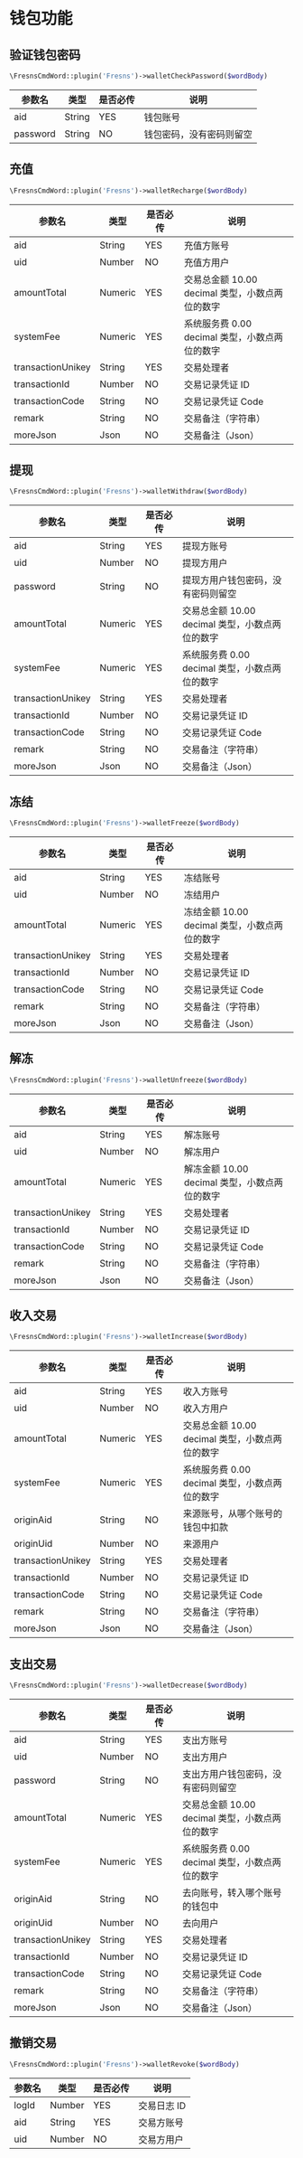 # 钱包功能

## 验证钱包密码

```php
\FresnsCmdWord::plugin('Fresns')->walletCheckPassword($wordBody)
```
| 参数名 | 类型 | 是否必传 | 说明 |
| --- | --- | --- | --- |
| aid | String | YES | 钱包账号 |
| password | String | NO | 钱包密码，没有密码则留空 |

## 充值

```php
\FresnsCmdWord::plugin('Fresns')->walletRecharge($wordBody)
```
| 参数名 | 类型 | 是否必传 | 说明 |
| --- | --- | --- | --- |
| aid | String | YES | 充值方账号 |
| uid | Number | NO | 充值方用户 |
| amountTotal | Numeric | YES | 交易总金额 10.00<br>decimal 类型，小数点两位的数字 |
| systemFee | Numeric | YES | 系统服务费 0.00<br>decimal 类型，小数点两位的数字 |
| transactionUnikey | String | YES | 交易处理者 |
| transactionId | Number | NO | 交易记录凭证 ID |
| transactionCode | String | NO | 交易记录凭证 Code |
| remark | String | NO | 交易备注（字符串） |
| moreJson | Json | NO | 交易备注（Json） |

## 提现

```php
\FresnsCmdWord::plugin('Fresns')->walletWithdraw($wordBody)
```
| 参数名 | 类型 | 是否必传 | 说明 |
| --- | --- | --- | --- |
| aid | String | YES | 提现方账号 |
| uid | Number | NO | 提现方用户 |
| password | String | NO | 提现方用户钱包密码，没有密码则留空 |
| amountTotal | Numeric | YES | 交易总金额 10.00<br>decimal 类型，小数点两位的数字 |
| systemFee | Numeric | YES | 系统服务费 0.00<br>decimal 类型，小数点两位的数字 |
| transactionUnikey | String | YES | 交易处理者 |
| transactionId | Number | NO | 交易记录凭证 ID |
| transactionCode | String | NO | 交易记录凭证 Code |
| remark | String | NO | 交易备注（字符串） |
| moreJson | Json | NO | 交易备注（Json） |

## 冻结

```php
\FresnsCmdWord::plugin('Fresns')->walletFreeze($wordBody)
```
| 参数名 | 类型 | 是否必传 | 说明 |
| --- | --- | --- | --- |
| aid | String | YES | 冻结账号 |
| uid | Number | NO | 冻结用户 |
| amountTotal | Numeric | YES | 冻结金额 10.00<br>decimal 类型，小数点两位的数字 |
| transactionUnikey | String | YES | 交易处理者 |
| transactionId | Number | NO | 交易记录凭证 ID |
| transactionCode | String | NO | 交易记录凭证 Code |
| remark | String | NO | 交易备注（字符串） |
| moreJson | Json | NO | 交易备注（Json） |

## 解冻

```php
\FresnsCmdWord::plugin('Fresns')->walletUnfreeze($wordBody)
```
| 参数名 | 类型 | 是否必传 | 说明 |
| --- | --- | --- | --- |
| aid | String | YES | 解冻账号 |
| uid | Number | NO | 解冻用户 |
| amountTotal | Numeric | YES | 解冻金额 10.00<br>decimal 类型，小数点两位的数字 |
| transactionUnikey | String | YES | 交易处理者 |
| transactionId | Number | NO | 交易记录凭证 ID |
| transactionCode | String | NO | 交易记录凭证 Code |
| remark | String | NO | 交易备注（字符串） |
| moreJson | Json | NO | 交易备注（Json） |

## 收入交易

```php
\FresnsCmdWord::plugin('Fresns')->walletIncrease($wordBody)
```
| 参数名 | 类型 | 是否必传 | 说明 |
| --- | --- | --- | --- |
| aid | String | YES | 收入方账号 |
| uid | Number | NO | 收入方用户 |
| amountTotal | Numeric | YES | 交易总金额 10.00<br>decimal 类型，小数点两位的数字 |
| systemFee | Numeric | YES | 系统服务费 0.00<br>decimal 类型，小数点两位的数字 |
| originAid | String | NO | 来源账号，从哪个账号的钱包中扣款 |
| originUid | Number | NO | 来源用户 |
| transactionUnikey | String | YES | 交易处理者 |
| transactionId | Number | NO | 交易记录凭证 ID |
| transactionCode | String | NO | 交易记录凭证 Code |
| remark | String | NO | 交易备注（字符串） |
| moreJson | Json | NO | 交易备注（Json） |

## 支出交易

```php
\FresnsCmdWord::plugin('Fresns')->walletDecrease($wordBody)
```
| 参数名 | 类型 | 是否必传 | 说明 |
| --- | --- | --- | --- |
| aid | String | YES | 支出方账号 |
| uid | Number | NO | 支出方用户 |
| password | String | NO | 支出方用户钱包密码，没有密码则留空 |
| amountTotal | Numeric | YES | 交易总金额 10.00<br>decimal 类型，小数点两位的数字 |
| systemFee | Numeric | YES | 系统服务费 0.00<br>decimal 类型，小数点两位的数字 |
| originAid | String | NO | 去向账号，转入哪个账号的钱包中 |
| originUid | Number | NO | 去向用户 |
| transactionUnikey | String | YES | 交易处理者 |
| transactionId | Number | NO | 交易记录凭证 ID |
| transactionCode | String | NO | 交易记录凭证 Code |
| remark | String | NO | 交易备注（字符串） |
| moreJson | Json | NO | 交易备注（Json） |

## 撤销交易

```php
\FresnsCmdWord::plugin('Fresns')->walletRevoke($wordBody)
```
| 参数名 | 类型 | 是否必传 | 说明 |
| --- | --- | --- | --- |
| logId | Number | YES | 交易日志 ID |
| aid | String | YES | 交易方账号 |
| uid | Number | NO | 交易方用户 |
